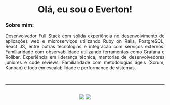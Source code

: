 <h1 align = "center"> Olá, eu sou o Everton!</h1>

<h3> Sobre mim: </h3>
<div align= "justify" >
  <p> Desenvolvedor Full Stack com sólida experiência no desenvolvimento de aplicações web e microserviços utilizando Ruby on Rails, PostgreSQL, React JS, entre outras tecnologias e integração com serviços externos. Familiaridade com observabilidade utilizando ferramentas como Grafana e Rollbar. Experiência em liderança técnica, mentorias de desenvolvedores juniores e code reviews. Familiaridade com metodologias ágeis (Scrum, Kanban) e foco em escalabilidade e performance de sistemas.</p>          
</div>
</br>
<hr></br>
<div align = "center">
  <a href = "mailto:e.santos081992@gmail.com"><img src="https://img.shields.io/badge/Gmail-D14836?style=for-the-badge&logo=gmail&logoColor=white" target="_blank"></a>
  <a href="https://www.linkedin.com/in/esantos081992/" target="_blank"><img src="https://img.shields.io/badge/-LinkedIn-%230077B5?style=for-the-badge&logo=linkedin&logoColor=white" target="_blank"></a>
</div>
